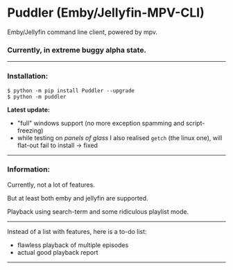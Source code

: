 # Puddler (Emby/Jellyfin-MPV-CLI)
Emby/Jellyfin command line client, powered by mpv.

### Currently, in extreme buggy alpha state.
___

### Installation:
```
$ python -m pip install Puddler --upgrade
$ python -m puddler
```

**Latest update:**

+ "full" windows support (no more exception spamming and script-freezing)
+ while testing on *panels of glass* I also realised `getch` (the linux one), will flat-out fail to install -> fixed

___

### Information:

Currently, not a lot of features.

But at least both emby and jellyfin are supported.

Playback using search-term and some ridiculous playlist mode.

___

Instead of a list with features, here is a to-do list:

- flawless playback of multiple episodes
- actual good playback report

___